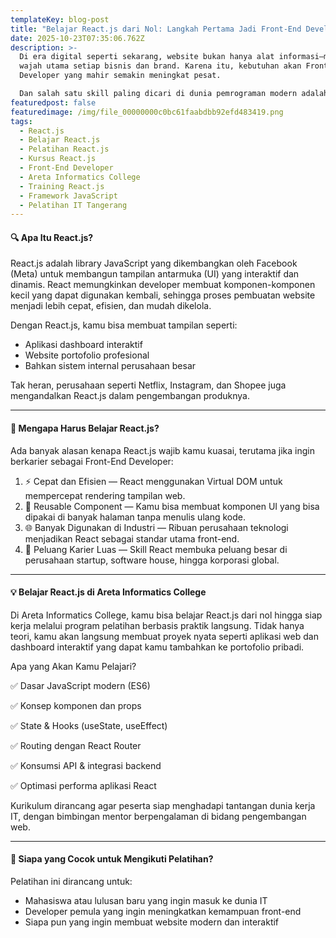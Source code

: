 ```yaml
---
templateKey: blog-post
title: "Belajar React.js dari Nol: Langkah Pertama Jadi Front-End Developer Andal"
date: 2025-10-23T07:35:06.762Z
description: >-
  Di era digital seperti sekarang, website bukan hanya alat informasi—melainkan
  wajah utama setiap bisnis dan brand. Karena itu, kebutuhan akan Front-End
  Developer yang mahir semakin meningkat pesat.

  Dan salah satu skill paling dicari di dunia pemrograman modern adalah React.js.
featuredpost: false
featuredimage: /img/file_00000000c0bc61faabdbb92efd483419.png
tags:
  - React.js
  - Belajar React.js
  - Pelatihan React.js
  - Kursus React.js
  - Front-End Developer
  - Areta Informatics College
  - Training React.js
  - Framework JavaScript
  - Pelatihan IT Tangerang
---
```

#### 🔍 Apa Itu React.js?

React.js adalah library JavaScript yang dikembangkan oleh Facebook (Meta) untuk membangun tampilan antarmuka (UI) yang interaktif dan dinamis.
React memungkinkan developer membuat komponen-komponen kecil yang dapat digunakan kembali, sehingga proses pembuatan website menjadi lebih cepat, efisien, dan mudah dikelola.

Dengan React.js, kamu bisa membuat tampilan seperti:

* Aplikasi dashboard interaktif
* Website portofolio profesional
* Bahkan sistem internal perusahaan besar

Tak heran, perusahaan seperti Netflix, Instagram, dan Shopee juga mengandalkan React.js dalam pengembangan produknya.

- - -

#### 🚀 Mengapa Harus Belajar React.js?

Ada banyak alasan kenapa React.js wajib kamu kuasai, terutama jika ingin berkarier sebagai Front-End Developer:

1. ⚡ Cepat dan Efisien — React menggunakan Virtual DOM untuk mempercepat rendering tampilan web.
2. 🔁 Reusable Component — Kamu bisa membuat komponen UI yang bisa dipakai di banyak halaman tanpa menulis ulang kode.
3. 🌐 Banyak Digunakan di Industri — Ribuan perusahaan teknologi menjadikan React sebagai standar utama front-end.
4. 💼 Peluang Karier Luas — Skill React membuka peluang besar di perusahaan startup, software house, hingga korporasi global.

- - -

#### 💡 Belajar React.js di Areta Informatics College

Di Areta Informatics College, kamu bisa belajar React.js dari nol hingga siap kerja melalui program pelatihan berbasis praktik langsung.
Tidak hanya teori, kamu akan langsung membuat proyek nyata seperti aplikasi web dan dashboard interaktif yang dapat kamu tambahkan ke portofolio pribadi.

Apa yang Akan Kamu Pelajari?

✅ Dasar JavaScript modern (ES6)

✅ Konsep komponen dan props

✅ State & Hooks (useState, useEffect)

✅ Routing dengan React Router

✅ Konsumsi API & integrasi backend

✅ Optimasi performa aplikasi React

Kurikulum dirancang agar peserta siap menghadapi tantangan dunia kerja IT, dengan bimbingan mentor berpengalaman di bidang pengembangan web.

- - -

#### 🎯 Siapa yang Cocok untuk Mengikuti Pelatihan?

Pelatihan ini dirancang untuk:

* Mahasiswa atau lulusan baru yang ingin masuk ke dunia IT
* Developer pemula yang ingin meningkatkan kemampuan front-end
* Siapa pun yang ingin membuat website modern dan interaktif